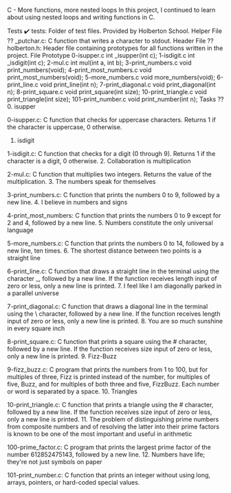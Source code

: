 C - More functions, more nested loops
In this project, I continued to learn about using nested loops and writing functions in C.

Tests ✔️
tests: Folder of test files. Provided by Holberton School.
Helper File ??
_putchar.c: C function that writes a character to stdout.
Header File ??
holberton.h: Header file containing prototypes for all functions written in the project.
File	Prototype
0-isupper.c	int _isupper(int c);
1-isdigit.c	int _isdigit(int c);
2-mul.c	int mul(int a, int b);
3-print_numbers.c	void print_numbers(void);
4-print_most_numbers.c	void print_most_numbers(void);
5-more_numbers.c	void more_numbers(void);
6-print_line.c	void print_line(int n);
7-print_diagonal.c	void print_diagonal(int n);
8-print_square.c	void print_square(int size);
10-print_triangle.c	void print_triangle(int size);
101-print_number.c	void print_number(int n);
Tasks ??
0. isupper

0-isupper.c: C function that checks for uppercase characters. Returns 1 if the character is uppercase, 0 otherwise.
1. isdigit

1-isdigit.c: C function that checks for a digit (0 through 9). Returns 1 if the character is a digit, 0 otherwise.
2. Collaboration is multiplication

2-mul.c: C function that multiplies two integers. Returns the value of the multiplication.
3. The numbers speak for themselves

3-print_numbers.c: C function that prints the numbers 0 to 9, followed by a new line.
4. I believe in numbers and signs

4-print_most_numbers: C function that prints the numbers 0 to 9 except for 2 and 4, followed by a new line.
5. Numbers constitute the only universal language

5-more_numbers.c: C function that prints the numbers 0 to 14, followed by a new line, ten times.
6. The shortest distance between two points is a straight line

6-print_line.c: C function that draws a straight line in the terminal using the character _, followed by a new line.
If the function receives length input of zero or less, only a new line is printed.
7. I feel like I am diagonally parked in a parallel universe

7-print_diagonal.c: C function that draws a diagonal line in the terminal using the \ character, followed by a new line.
If the function receives length input of zero or less, only a new line is printed.
8. You are so much sunshine in every square inch

8-print_square.c: C function that prints a square using the # character, followed by a new line.
If the function receives size input of zero or less, only a new line is printed.
9. Fizz-Buzz

9-fizz_buzz.c: C program that prints the numbers from 1 to 100, but for multiples of three, Fizz is printed instead of the number, for multiples of five, Buzz, and for multiples of both three and five, FizzBuzz.
Each number or word is separated by a space.
10. Triangles

10-print_triangle.c: C function that prints a triangle using the # character, followed by a new line.
If the function receives size input of zero or less, only a new line is printed.
11. The problem of distinguishing prime numbers from composite numbers and of resolving the latter into their prime factors is known to be one of the most important and useful in arithmetic

100-prime_factor.c: C program that prints the largest prime factor of the number 612852475143, followed by a new line.
12. Numbers have life; they're not just symbols on paper

101-print_number.c: C function that prints an integer without using long, arrays, pointers, or hard-coded special values.